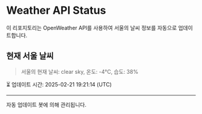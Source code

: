 
# Weather API Status

이 리포지토리는 OpenWeather API를 사용하여 서울의 날씨 정보를 자동으로 업데이트합니다.

## 현재 서울 날씨
> 서울의 현재 날씨: clear sky, 온도: -4°C, 습도: 38%

⏳ 업데이트 시간: 2025-02-21 19:21:14 (UTC)

---
자동 업데이트 봇에 의해 관리됩니다.
